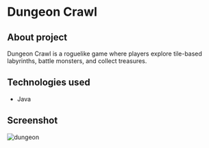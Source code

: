 # Dungeon Crawl

## About project
Dungeon Crawl is a roguelike game where players explore tile-based labyrinths, battle monsters, and collect treasures.

## Technologies used
- Java

## Screenshot
![dungeon](https://github.com/karolinalodzinska/Dungeon-Crawl-Java/assets/102509808/30e34d61-b49f-4d64-943c-607bceddbd81)

